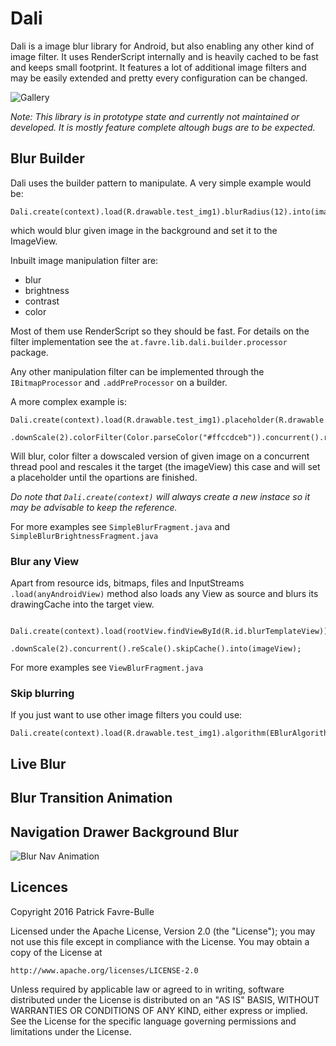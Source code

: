 # Dali

Dali is a image blur library for Android, but also enabling any other kind of image filter. It uses
RenderScript internally and is heavily cached to be fast and keeps small footprint. It features
a lot of additional image filters and may be easily extended and pretty every configuration can be changed.

![Gallery](https://github.com/patrickfav/Dali/blob/master/misc/gallery1.png?raw=true)

*Note: This library is in prototype state and currently not maintained or developed. It is mostly
feature complete altough bugs are to be expected.*

## Blur Builder

Dali uses the builder pattern to manipulate. A very simple example would be:

    Dali.create(context).load(R.drawable.test_img1).blurRadius(12).into(imageView);

which would blur given image in the background and set it to the ImageView.

Inbuilt image manipulation filter are:

   * blur
   * brightness
   * contrast
   * color

Most of them use RenderScript so they should be fast. For details on the filter implementation see the
`at.favre.lib.dali.builder.processor` package.

Any other manipulation filter can be implemented through the `IBitmapProcessor` and `.addPreProcessor`
on a builder.

A more complex example is:

    Dali.create(context).load(R.drawable.test_img1).placeholder(R.drawable.test_img1).blurRadius(12)
        .downScale(2).colorFilter(Color.parseColor("#ffccdceb")).concurrent().reScale().into(iv3)

Will blur, color filter a dowscaled version of given image on a concurrent thread pool and rescales it
the target (the imageView) this case and will set a placeholder until the opartions are finished.

_Do note that `Dali.create(context)` will always create a new instace so it may be advisable to keep the reference._

For more examples see `SimpleBlurFragment.java` and `SimpleBlurBrightnessFragment.java`

### Blur any View

Apart from resource ids, bitmaps, files and InputStreams `.load(anyAndroidView)` method also loads any View as source
and blurs its drawingCache into the target view.

   		Dali.create(context).load(rootView.findViewById(R.id.blurTemplateView)).blurRadius(20)
   		    .downScale(2).concurrent().reScale().skipCache().into(imageView);

For more examples see `ViewBlurFragment.java`

### Skip blurring

If you just want to use other image filters you could use:

    Dali.create(context).load(R.drawable.test_img1).algorithm(EBlurAlgorithm.NONE).brightness(70).concurrent().into(iv);


## Live Blur

## Blur Transition Animation

## Navigation Drawer Background Blur

![Blur Nav Animation](https://github.com/patrickfav/Dali/blob/master/misc/blur_nav.gif?raw=true)

## Licences

Copyright 2016 Patrick Favre-Bulle

Licensed under the Apache License, Version 2.0 (the "License");
you may not use this file except in compliance with the License.
You may obtain a copy of the License at

    http://www.apache.org/licenses/LICENSE-2.0

Unless required by applicable law or agreed to in writing, software
distributed under the License is distributed on an "AS IS" BASIS,
WITHOUT WARRANTIES OR CONDITIONS OF ANY KIND, either express or implied.
See the License for the specific language governing permissions and
limitations under the License.